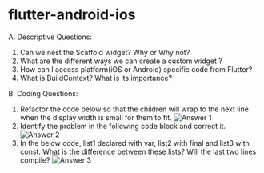 # flutter-android-ios
A. Descriptive Questions: 
1. Can we nest the Scaffold widget? Why or Why not? 
2. What are the different ways we can create a custom widget ? 
3. How can I access platform(iOS or Android) specific code from Flutter? 
4. What is BuildContext? What is its importance? 

B. Coding Questions: 
1. Refactor the code below so that the children will wrap to the next line when the display width is small for them to fit.
![Answer 1](https://i.postimg.cc/LHktVw4W/ans1.png?dl=1)
2. Identify the problem in the following code block and correct it. 
![Answer 2](https://i.postimg.cc/jxdMnt6c/ans2.png?dl=1)
3. In the below code, list1 declared with var, list2 with final and list3 with const. What is the difference between these lists? Will the last two lines compile? 
![Answer 3](https://i.postimg.cc/mLbQpjtg/ans3.png?dl=1)

